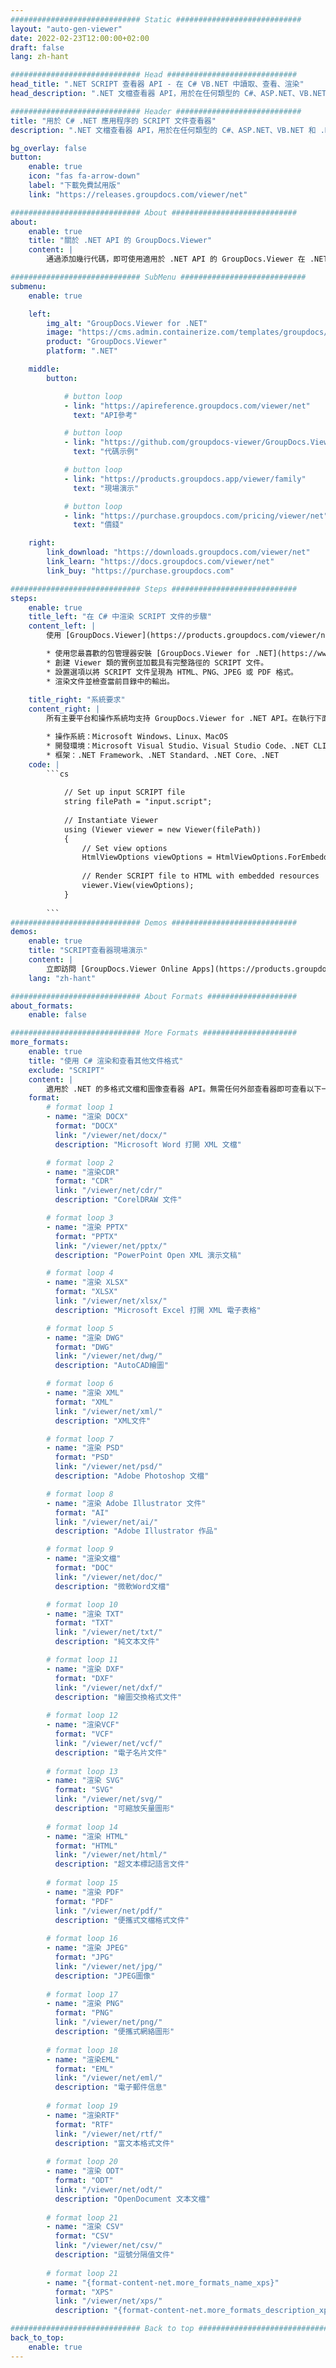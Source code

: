 ```yaml
---
############################# Static ############################
layout: "auto-gen-viewer"
date: 2022-02-23T12:00:00+02:00
draft: false
lang: zh-hant

############################# Head #############################
head_title: ".NET SCRIPT 查看器 API - 在 C# VB.NET 中讀取、查看、渲染"
head_description: ".NET 文檔查看器 API，用於在任何類型的 C#、ASP.NET、VB.NET 和 .NET Core 應用程序中讀取、渲染和顯示 SCRIPT。"

############################# Header ############################
title: "用於 C# .NET 應用程序的 SCRIPT 文件查看器" 
description: ".NET 文檔查看器 API，用於在任何類型的 C#、ASP.NET、VB.NET 和 .NET Core 應用程序中讀取、渲染和顯示 SCRIPT 文件。使用 HTML5、PDF 或使用幾行代碼以圖像形式查看具有真實格式和佈局的渲染文件。" 

bg_overlay: false
button:
    enable: true
    icon: "fas fa-arrow-down"
    label: "下載免費試用版"
    link: "https://releases.groupdocs.com/viewer/net"

############################# About ############################
about:
    enable: true
    title: "關於 .NET API 的 GroupDocs.Viewer" 
    content: |
        通過添加幾行代碼，即可使用適用於 .NET API 的 GroupDocs.Viewer 在 .NET 應用程序中查看 190 多種流行文檔格式。開發人員可以輕鬆地以 HTML5、圖像或 PDF 模式顯示 PDF、文字處理、Excel 電子表格、演示文稿、Visio、Project、Outlook 和許多其他流行的文檔格式。文檔渲染速度快，與原始源文件相同，並且不需要安裝額外的軟件或任何其他外部庫。

############################# SubMenu ############################
submenu:
    enable: true

    left:
        img_alt: "GroupDocs.Viewer for .NET"
        image: "https://cms.admin.containerize.com/templates/groupdocs/images/product-logos/90x90-noborder/groupdocs-viewer-net.png"
        product: "GroupDocs.Viewer"
        platform: ".NET"

    middle:
        button:

            # button loop
            - link: "https://apireference.groupdocs.com/viewer/net"
              text: "API參考"

            # button loop
            - link: "https://github.com/groupdocs-viewer/GroupDocs.Viewer-for-.NET"
              text: "代碼示例"

            # button loop
            - link: "https://products.groupdocs.app/viewer/family"
              text: "現場演示"

            # button loop
            - link: "https://purchase.groupdocs.com/pricing/viewer/net"
              text: "價錢"

    right:
        link_download: "https://downloads.groupdocs.com/viewer/net"
        link_learn: "https://docs.groupdocs.com/viewer/net"
        link_buy: "https://purchase.groupdocs.com"

############################# Steps ############################
steps:
    enable: true
    title_left: "在 C# 中渲染 SCRIPT 文件的步驟" 
    content_left: |
        使用 [GroupDocs.Viewer](https://products.groupdocs.com/viewer/net/)，您只需幾個步驟即可將 SCRIPT 呈現為 HTML、JPEG、PNG 或 PDF。

        * 使用您最喜歡的包管理器安裝 [GroupDocs.Viewer for .NET](https://www.nuget.org/packages/groupdocs.viewer)。 
        * 創建 Viewer 類的實例並加載具有完整路徑的 SCRIPT 文件。 
        * 設置選項以將 SCRIPT 文件呈現為 HTML、PNG、JPEG 或 PDF 格式。 
        * 渲染文件並檢查當前目錄中的輸出。 
        
    title_right: "系統要求" 
    content_right: |
        所有主要平台和操作系統均支持 GroupDocs.Viewer for .NET API。在執行下面的代碼之前，請確保您的系統上安裝了以下先決條件。

        * 操作系統：Microsoft Windows、Linux、MacOS 
        * 開發環境：Microsoft Visual Studio、Visual Studio Code、.NET CLI 
        * 框架：.NET Framework、.NET Standard、.NET Core、.NET 
    code: |
        ```cs
                        
            // Set up input SCRIPT file
            string filePath = "input.script";
        
            // Instantiate Viewer
            using (Viewer viewer = new Viewer(filePath))
            {
            	// Set view options 
            	HtmlViewOptions viewOptions = HtmlViewOptions.ForEmbeddedResources();
                    
            	// Render SCRIPT file to HTML with embedded resources
            	viewer.View(viewOptions);
            }
             
        ```
############################# Demos ############################
demos:
    enable: true
    title: "SCRIPT查看器現場演示"
    content: |
        立即訪問 [GroupDocs.Viewer Online Apps](https://products.groupdocs.app/viewer/script) 網站查看 SCRIPT 文件。
    lang: "zh-hant"

############################# About Formats ####################
about_formats:
    enable: false

############################# More Formats #####################
more_formats:
    enable: true
    title: "使用 C# 渲染和查看其他文件格式"
    exclude: "SCRIPT"
    content: |
        適用於 .NET 的多格式文檔和圖像查看器 API。無需任何外部查看器即可查看以下一些流行的文件格式。
    format: 
        # format loop 1
        - name: "渲染 DOCX"
          format: "DOCX"
          link: "/viewer/net/docx/"
          description: "Microsoft Word 打開 XML 文檔" 

        # format loop 2
        - name: "渲染CDR" 
          format: "CDR"
          link: "/viewer/net/cdr/"
          description: "CorelDRAW 文件" 

        # format loop 3
        - name: "渲染 PPTX"
          format: "PPTX"
          link: "/viewer/net/pptx/"
          description: "PowerPoint Open XML 演示文稿" 

        # format loop 4
        - name: "渲染 XLSX"
          format: "XLSX"
          link: "/viewer/net/xlsx/"
          description: "Microsoft Excel 打開 XML 電子表格" 

        # format loop 5
        - name: "渲染 DWG"
          format: "DWG"
          link: "/viewer/net/dwg/"
          description: "AutoCAD繪圖"

        # format loop 6
        - name: "渲染 XML"
          format: "XML"
          link: "/viewer/net/xml/"
          description: "XML文件"

        # format loop 7
        - name: "渲染 PSD"
          format: "PSD"
          link: "/viewer/net/psd/"
          description: "Adobe Photoshop 文檔"

        # format loop 8
        - name: "渲染 Adob​​e Illustrator 文件"
          format: "AI"
          link: "/viewer/net/ai/"
          description: "Adobe Illustrator 作品"

        # format loop 9
        - name: "渲染文檔"
          format: "DOC"
          link: "/viewer/net/doc/"
          description: "微軟Word文檔" 

        # format loop 10
        - name: "渲染 TXT" 
          format: "TXT"
          link: "/viewer/net/txt/"
          description: "純文本文件" 

        # format loop 11
        - name: "渲染 DXF" 
          format: "DXF"
          link: "/viewer/net/dxf/"
          description: "繪圖交換格式文件"  
          
        # format loop 12
        - name: "渲染VCF"
          format: "VCF"
          link: "/viewer/net/vcf/"
          description: "電子名片文件"  
              
        # format loop 13
        - name: "渲染 SVG"
          format: "SVG"
          link: "/viewer/net/svg/"
          description: "可縮放矢量圖形" 
          
        # format loop 14
        - name: "渲染 HTML"
          format: "HTML"
          link: "/viewer/net/html/"
          description: "超文本標記語言文件" 
          
        # format loop 15
        - name: "渲染 PDF"
          format: "PDF"
          link: "/viewer/net/pdf/"
          description: "便攜式文檔格式文件"
          
        # format loop 16
        - name: "渲染 JPEG"
          format: "JPG"
          link: "/viewer/net/jpg/"
          description: "JPEG圖像"
          
        # format loop 17
        - name: "渲染 PNG"
          format: "PNG"
          link: "/viewer/net/png/"
          description: "便攜式網絡圖形" 
          
        # format loop 18
        - name: "渲染EML"
          format: "EML"
          link: "/viewer/net/eml/"
          description: "電子郵件信息" 
          
        # format loop 19
        - name: "渲染RTF"
          format: "RTF"
          link: "/viewer/net/rtf/"
          description: "富文本格式文件" 
          
        # format loop 20
        - name: "渲染 ODT"
          format: "ODT"
          link: "/viewer/net/odt/"
          description: "OpenDocument 文本文檔" 
          
        # format loop 21
        - name: "渲染 CSV"
          format: "CSV"
          link: "/viewer/net/csv/"
          description: "逗號分隔值文件" 
          
        # format loop 21
        - name: "{format-content-net.more_formats_name_xps}"
          format: "XPS"
          link: "/viewer/net/xps/"
          description: "{format-content-net.more_formats_description_xps}" 

############################# Back to top ###############################
back_to_top:
    enable: true
---
```

